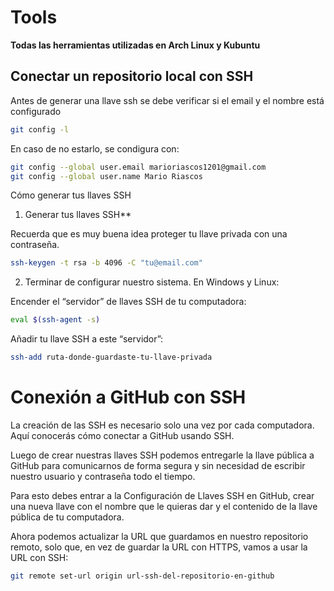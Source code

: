 # Tools

**Todas las herramientas utilizadas en Arch Linux y Kubuntu**

## Conectar un repositorio local con SSH

Antes de generar una llave ssh se debe verificar si el email y el nombre está configurado
```bash
git config -l
```
En caso de no estarlo, se condigura con: 
```bash
git config --global user.email marioriascos1201@gmail.com
git config --global user.name Mario Riascos
```
Cómo generar tus llaves SSH
1. Generar tus llaves SSH**

Recuerda que es muy buena idea proteger tu llave privada con una contraseña.
```bash
ssh-keygen -t rsa -b 4096 -C "tu@email.com"
```
2. Terminar de configurar nuestro sistema.
En Windows y Linux:

Encender el “servidor” de llaves SSH de tu computadora:
```bash
eval $(ssh-agent -s)
```
Añadir tu llave SSH a este “servidor”:
```bash
ssh-add ruta-donde-guardaste-tu-llave-privada
```

# Conexión a GitHub con SSH 

La creación de las SSH es necesario solo una vez por cada computadora. Aquí conocerás cómo conectar a GitHub usando SSH.

Luego de crear nuestras llaves SSH podemos entregarle la llave pública a GitHub para comunicarnos de forma segura y sin necesidad de escribir nuestro usuario y contraseña todo el tiempo.

Para esto debes entrar a la Configuración de Llaves SSH en GitHub, crear una nueva llave con el nombre que le quieras dar y el contenido de la llave pública de tu computadora.

Ahora podemos actualizar la URL que guardamos en nuestro repositorio remoto, solo que, en vez de guardar la URL con HTTPS, vamos a usar la URL con SSH:
```bash
git remote set-url origin url-ssh-del-repositorio-en-github
```
